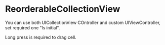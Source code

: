 # ReorderableCollectionView

You can use both UICollectionView COntroller and custom UIViewController, set required one "Is initial".

Long press is required to drag cell.

